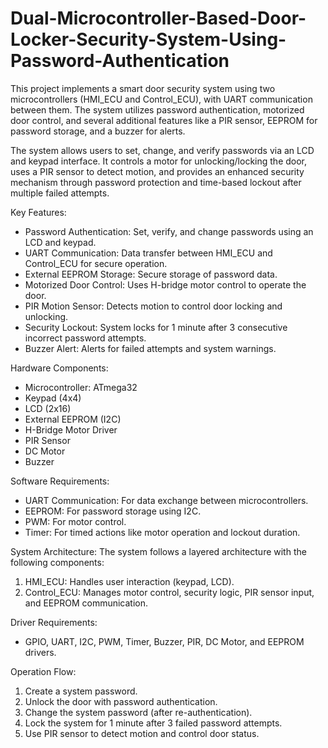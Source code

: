 # Dual-Microcontroller-Based-Door-Locker-Security-System-Using-Password-Authentication
This project implements a smart door security system using two microcontrollers (HMI_ECU and Control_ECU), with UART communication between them. The system utilizes password authentication, motorized door control, and several additional features like a PIR sensor, EEPROM for password storage, and a buzzer for alerts.

The system allows users to set, change, and verify passwords via an LCD and keypad interface. It controls a motor for unlocking/locking the door, uses a PIR sensor to detect motion, and provides an enhanced security mechanism through password protection and time-based lockout after multiple failed attempts.

Key Features:
- Password Authentication: Set, verify, and change passwords using an LCD and keypad.
- UART Communication: Data transfer between HMI_ECU and Control_ECU for secure operation.
- External EEPROM Storage: Secure storage of password data.
- Motorized Door Control: Uses H-bridge motor control to operate the door.
- PIR Motion Sensor: Detects motion to control door locking and unlocking.
- Security Lockout: System locks for 1 minute after 3 consecutive incorrect password attempts.
- Buzzer Alert: Alerts for failed attempts and system warnings.

Hardware Components:
- Microcontroller: ATmega32
- Keypad (4x4)
- LCD (2x16)
- External EEPROM (I2C)
- H-Bridge Motor Driver
- PIR Sensor
- DC Motor
- Buzzer

Software Requirements:
- UART Communication: For data exchange between microcontrollers.
- EEPROM: For password storage using I2C.
- PWM: For motor control.
- Timer: For timed actions like motor operation and lockout duration.

System Architecture:
The system follows a layered architecture with the following components:

1. HMI_ECU: Handles user interaction (keypad, LCD).
2. Control_ECU: Manages motor control, security logic, PIR sensor input, and EEPROM communication.

Driver Requirements:
- GPIO, UART, I2C, PWM, Timer, Buzzer, PIR, DC Motor, and EEPROM drivers.

Operation Flow:
1. Create a system password.
2. Unlock the door with password authentication.
3. Change the system password (after re-authentication).
4. Lock the system for 1 minute after 3 failed password attempts.
5. Use PIR sensor to detect motion and control door status.
